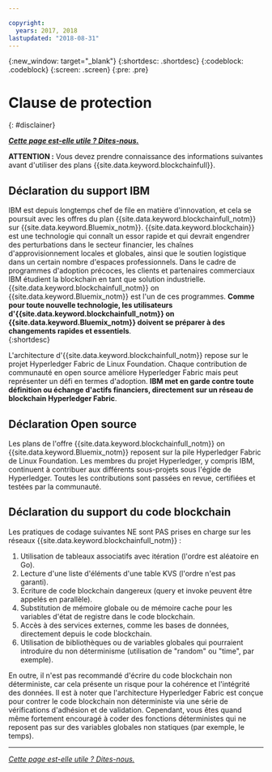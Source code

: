 ```yaml
---

copyright:
  years: 2017, 2018
lastupdated: "2018-08-31"
---
```


{:new_window: target="_blank"}
{:shortdesc: .shortdesc}
{:codeblock: .codeblock}
{:screen: .screen}
{:pre: .pre}


# Clause de protection
{: #disclainer}


***[Cette page est-elle utile ? Dites-nous.](https://www.surveygizmo.com/s3/4501493/IBM-Blockchain-Documentation)***


**ATTENTION :** Vous devez prendre connaissance des informations suivantes avant d'utiliser des plans {{site.data.keyword.blockchainfull}}.

## Déclaration du support IBM

IBM est depuis longtemps chef de file en matière d'innovation, et cela se poursuit avec les offres du plan {{site.data.keyword.blockchainfull_notm}} sur {{site.data.keyword.Bluemix_notm}}. {{site.data.keyword.blockchain}} est une technologie qui connaît un essor rapide et qui devrait engendrer des perturbations dans le secteur financier, les chaînes d'approvisionnement locales et globales, ainsi que le soutien logistique dans un certain nombre d'espaces professionnels. Dans le cadre de programmes d'adoption précoces, les clients et partenaires commerciaux IBM étudient la blockchain en tant que solution industrielle. {{site.data.keyword.blockchainfull_notm}} on {{site.data.keyword.Bluemix_notm}} est l'un de ces programmes. **Comme pour toute nouvelle technologie, les utilisateurs d'{{site.data.keyword.blockchainfull_notm}} on {{site.data.keyword.Bluemix_notm}} doivent se préparer à des changements rapides et essentiels**.  
{:shortdesc}

L'architecture d'{{site.data.keyword.blockchainfull_notm}} repose sur le projet Hyperledger Fabric de Linux Foundation. Chaque contribution de communauté en open source améliore Hyperledger Fabric mais peut représenter un défi en termes d'adoption. **IBM met en garde contre toute définition ou échange d'actifs financiers<!--, or any assets of value,-->, directement sur un réseau de blockchain Hyperledger Fabric**.  

## Déclaration Open source

Les plans de l'offre {{site.data.keyword.blockchainfull_notm}} on {{site.data.keyword.Bluemix_notm}} reposent sur la pile Hyperledger Fabric de Linux Foundation. Les membres du projet Hyperledger, y compris IBM, continuent à contribuer aux différents sous-projets sous l'égide de Hyperledger.  Toutes les contributions sont passées en revue, certifiées et testées par la communauté.

## Déclaration du support du code blockchain

Les pratiques de codage suivantes NE sont PAS prises en charge sur les réseaux {{site.data.keyword.blockchainfull_notm}} :

1. Utilisation de tableaux associatifs avec itération (l'ordre est aléatoire en Go).
2. Lecture d'une liste d'éléments d'une table KVS (l'ordre n'est pas garanti).
3. Ecriture de code blockchain dangereux (query et invoke peuvent être appelés en parallèle).
4. Substitution de mémoire globale ou de mémoire cache pour les variables d'état de registre dans le code blockchain.
5. Accès à des services externes, comme les bases de données, directement depuis le code blockchain.
6. Utilisation de bibliothèques ou de variables globales qui pourraient introduire du non déterminisme (utilisation de "random" ou "time", par exemple).  

En outre, il n'est pas recommandé d'écrire du code blockchain non déterministe, car cela présente un risque pour la cohérence et l'intégrité des données.  Il est à noter que l'architecture Hyperledger Fabric est conçue pour contrer le code blockchain non déterministe via une série de vérifications d'adhésion et de validation. Cependant, vous êtes quand même fortement encouragé à coder des fonctions déterministes qui ne reposent pas sur des variables globales non statiques (par exemple, le temps).  

---

*[Cette page est-elle utile ? Dites-nous.](https://www.surveygizmo.com/s3/4501493/IBM-Blockchain-Documentation)*
